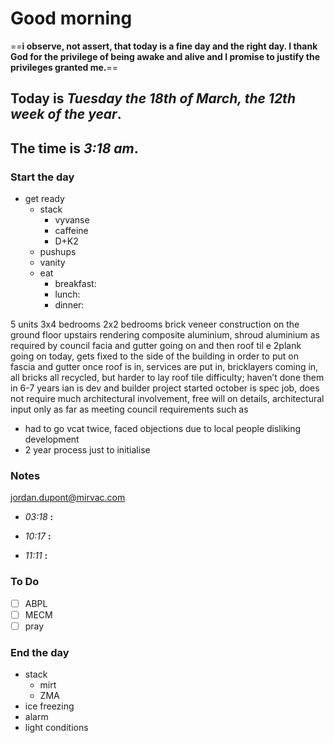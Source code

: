 # Good morning

==**i observe, not assert, that today is a fine day and the right day. I thank God for the privilege of being awake and alive and I promise to justify the privileges granted me.**==

## Today is ***Tuesday the 18th of March, the 12th week of the year***.
## The time is ***3:18 am***.
### Start the day
* get ready
	* stack
		* vyvanse
		* caffeine
		* D+K2
	* pushups
	* vanity
	* eat
		* breakfast:
		* lunch:
		* dinner:

5 units 3x4 bedrooms
2x2 bedrooms
brick veneer construction on the ground floor
upstairs rendering composite aluminium, shroud aluminium as required by council facia and gutter going on and then roof til e 
2plank going on today, gets fixed to the side of the building in order to put on fascia and gutter 
once roof is in, services are put in, bricklayers coming in, all bricks all recycled, but harder to lay 
roof tile difficulty; haven’t done them in 6-7 years 
ian is dev and builder 
project started october 
is spec job, does not require much architectural involvement, free will on details, architectural input only as far as meeting council requirements such as
- had to go vcat twice, faced objections due to local people disliking development 
- 2 year process just to initialise
### Notes
jordan.dupont@mirvac.com
* *03:18* **:**   

* *10:17* **:**   
* *11:11* **:**   


### To Do

- [ ] ABPL
- [ ] MECM
- [ ] pray

### End the day
* stack
	* mirt
	* ZMA
* ice freezing
* alarm
* light conditions

